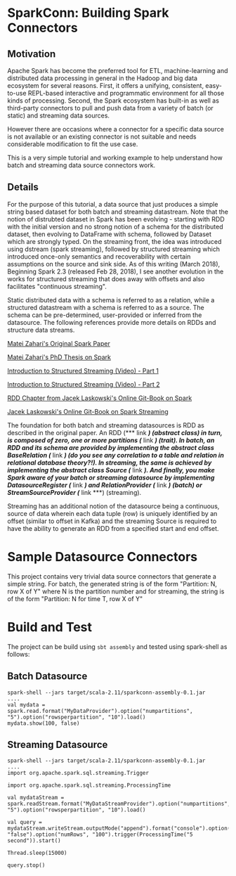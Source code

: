 # SparkConn: Building Spark Connectors

## Motivation
Apache Spark has become the preferred tool for ETL, machine-learning and distributed 
data processing in general in the Hadoop and big data ecosystem for several reasons. 
First, it offers a unifying, consistent, easy-to-use REPL-based interactive and 
programmatic environment for all those kinds of processing. 
Second, the Spark ecosystem has built-in as well as third-party connectors to pull 
and push data from a variety of batch (or static) and streaming data sources.

However there are occasions where a connector for a specific data source
is not available or an existing connector is not suitable and needs considerable 
modification to fit the use case.

This is a very simple tutorial and working example to help understand how batch and streaming 
data source connectors work.

## Details
For the purpose of this tutorial, a data source that just produces a simple string based dataset
for both batch and streaming datastream. Note that the notion of distrubted dataset in Spark has
been evolving - starting with RDD with the initial version and no strong notion of a 
schema for the distributed dataset, then evolving to DataFrame with schema,
followed by Dataset which are strongly typed. On the streaming front, the idea was introduced
using dstream (spark streaming), followed by structured streaming which introduced once-only 
semantics and recoverability with certain assumptions on the source and sink side. 
As of this writing (March 2018), Beginning Spark 2.3 (released Feb 28, 2018), 
I see another evolution in the works for structured streaming that does away with offsets and 
also facilitates "continuous streaming".

Static distributed data with a schema is referred to as a relation, while a structured 
datastream with a schema is referred to as a source. 
The schema can be pre-determined, user-provided or inferred from the datasource.
The following references provide more details on RDDs and structure data streams.

[Matei Zahari's Original Spark Paper](http://people.csail.mit.edu/matei/papers/2012/nsdi_spark.pdf)

[Matei Zahari's PhD Thesis on Spark](https://www2.eecs.berkeley.edu/Pubs/TechRpts/2011/EECS-2011-82.pdf)

[Introduction to Structured Streaming (Video) - Part 1](https://databricks.com/session/easy-scalable-fault-tolerant-stream-processing-with-structured-streaming-in-apache-spark)

[Introduction to Structured Streaming (Video) - Part 2](https://databricks.com/session/easy-scalable-fault-tolerant-stream-processing-with-structured-streaming-in-apache-spark-continues)

[RDD Chapter from Jacek Laskowski's Online Git-Book on Spark](https://jaceklaskowski.gitbooks.io/mastering-apache-spark/content/spark-rdd.html)

[Jacek Laskowski's Online Git-Book on Spark Streaming](https://jaceklaskowski.gitbooks.io/spark-structured-streaming/)


The foundation for both batch and streaming datasources is RDD as described in the original paper. 
An RDD (*** link ***) (abstract class) in turn, is composed of zero, one or more partitions (*** link ***) (trait). 
In batch, an RDD and its schema are provided by implementing the abstract class BaseRelation (*** link ***)
(do you see any correlation to a table and relation in relational database theory?!). 
In streaming, the same is achieved by implementing the abstract class Source (*** link ***). 
And finally, you make Spark aware of your batch or streaming datasource by 
implementing DatasourceRegister (*** link ***) and RelationProvider (*** link ***) (batch) or 
StreamSourceProvider (*** link ***) (streaming).

Streaming has an additional notion of the datasource being a continuous, source of data 
wherein each data tuple (row) is uniquely identified by an offset (similar to offset in Kafka)
and the streaming Source is required to have the ability to generate an RDD from a specified start and end offset.


# Sample Datasource Connectors

This project contains very trivial data source connectors that generate a simple string. 
For batch, the generated string is of the form "Partition: N, row X of Y" 
where N is the partition number and for streaming, the string is of the form "Partition: N for time T, row X of Y"


# Build and Test

The project can be build using `sbt assembly` and tested using spark-shell as follows:

## Batch Datasource
```
spark-shell --jars target/scala-2.11/sparkconn-assembly-0.1.jar
....
val mydata = spark.read.format("MyDataProvider").option("numpartitions", "5").option("rowsperpartition", "10").load()
mydata.show(100, false)
```


## Streaming Datasource
```
spark-shell --jars target/scala-2.11/sparkconn-assembly-0.1.jar
....
import org.apache.spark.sql.streaming.Trigger

import org.apache.spark.sql.streaming.ProcessingTime

val mydataStream = spark.readStream.format("MyDataStreamProvider").option("numpartitions", "5").option("rowsperpartition", "10").load()

val query = mydataStream.writeStream.outputMode("append").format("console").option("truncate", "false").option("numRows", "100").trigger(ProcessingTime("5 second")).start()

Thread.sleep(15000)

query.stop()

```